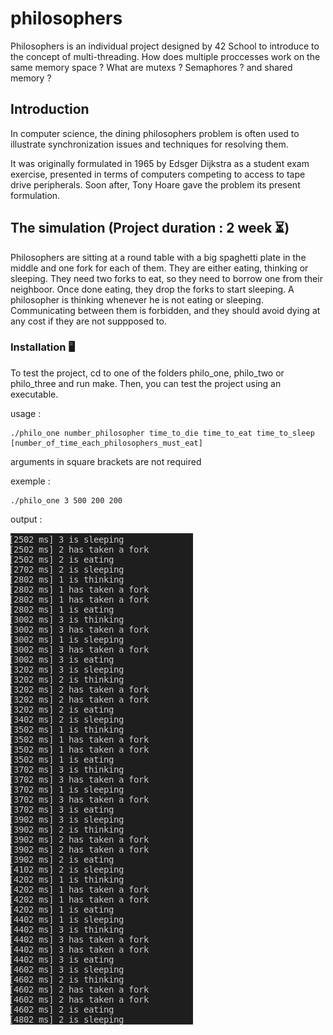 # philosophers
Philosophers is an individual project designed by 42 School to introduce to the concept of multi-threading.
How does multiple proccesses work on the same memory space ? What are mutexs ? Semaphores ? and shared memory ?
## Introduction
In computer science, the dining philosophers problem is often used to illustrate
synchronization issues and techniques for resolving them.

It was originally formulated in 1965 by Edsger Dijkstra as a student exam exercise, presented in terms of computers competing to access to tape drive peripherals.
Soon after, Tony Hoare gave the problem its present formulation.

## The simulation (Project duration : 2 week ⏳)
Philosophers are sitting at a round table with a big spaghetti plate in the middle and one fork for each of them.
They are either eating, thinking or sleeping. They need two forks to eat, so they need to borrow one from their neighboor.
Once done eating, they drop the forks to start sleeping. A philosopher is thinking whenever he is not eating or sleeping.
Communicating between them is forbidden, and they should avoid dying at any cost if they are not suppposed to.

### Installation 🖥
To test the project, cd to one of the folders philo_one, philo_two or philo_three and run make. Then, you can test the project using an executable.

usage :
```
./philo_one number_philosopher time_to_die time_to_eat time_to_sleep [number_of_time_each_philosophers_must_eat]
```
arguments in square brackets are not required

exemple :
```
./philo_one 3 500 200 200
```
output :

![output example](https://github.com/mmaj0708/philosophers/blob/master/output_test.png)
